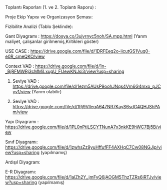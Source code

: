 Toplantı Raporları (1. ve 2. Toplantı Raporu) :

Proje Ekip Yapısı ve Organizasyon Şeması:

Fizibilite Analizi (Tablo Şeklinde):

Gant Diyagramı : https://dosya.co/3ujvrnyc5noh/SA.mpp.html (Yarım maliyet, çalışanlar girilmemiş,Kritikleri göster)

USE CASE : https://drive.google.com/file/d/1DRFEeq2o-iicutGS1Vuq0-e0R_cmeQKO/view

Context VAD : https://drive.google.com/file/d/1n-_BjRFMWRj3cMMiLxugU_FUewKNJsi3/view?usp=sharing

1. Seviye VAD : https://drive.google.com/file/d/1ezm5AUsP9oohJNqs4Vm6G4mxo_pJCyv1/view (Yarım olabilir)
  
2. Seviye VAD : https://drive.google.com/file/d/1Rj9VlleqA647NR7KayS6sdG4QHJShPAm/view
   
Yapı Diyagramı : https://drive.google.com/file/d/1PL0nPtiLSCYTNunA7x3nkKE9hWC7Bj5B/view

Sınıf Diyagramı: https://drive.google.com/file/d/1zwhsZz9yuHffufFF4AXHqC7Cw08NGJip/view?usp=sharing (yapılmamış)

Ardışıl Diyagram: 

E-R Diyagramı: https://drive.google.com/file/d/1alZh2Y_jmFyQ6jAOGM5ThzTZRs6iRTJv/view?usp=sharing (yapılmamış)
